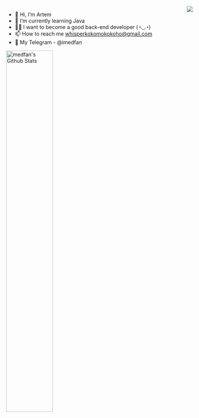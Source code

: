 <img align="right" src="https://images.ctfassets.net/s5uo95nf6njh/6DaomigkquVKSPy96GlUH4/d6749a776a516fa519a5b9d06f2199a8/Rust_V3__1_.jpg?w=960&fm=webp" />


- 👋 Hi, I’m Artem
- 🌱 I’m currently learning Java
- 👨‍💻 I want to become a good back-end developer (◔◡◔)
- 📫 How to reach me whisperkokomokokoho@gmail.com
- 📱 My Telegram - @imedfan

<!---
imedfan/imedfan is a ✨ special ✨ repository because its `README.md` (this file) appears on your GitHub profile.
You can click the Preview link to take a look at your changes.
--->



 <img align="left" src="https://github-readme-stats.vercel.app/api?username=imedfan&theme=graywhite&show_icons=true" alt="medfan's Github Stats" width="50%">
  
